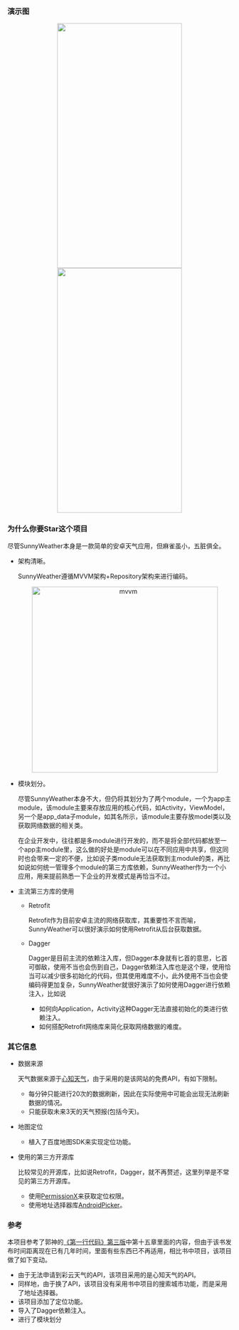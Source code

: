 ### 演示图

<p align="center"><img src="https://user-images.githubusercontent.com/65336599/139616040-bba91aab-4060-4eec-a887-a47d40ac56fa.gif" width="280" height="550"/><img src="https://user-images.githubusercontent.com/65336599/139671076-e6d0d377-f86e-4354-8842-2856cc93b488.gif" width="280" height="550"/></p>

### 为什么你要Star这个项目

尽管SunnyWeather本身是一款简单的安卓天气应用，但麻雀虽小，五脏俱全。

- 架构清晰。

  SunnyWeather遵循MVVM架构+Repository架构来进行编码。

  <p align="center"><img width="418" alt="mvvm" src="https://user-images.githubusercontent.com/65336599/139617319-203e65f4-ec94-454a-8fb9-605937a1445d.png"></p>

- 模块划分。

  尽管SunnyWeather本身不大，但仍将其划分为了两个module，一个为app主module，该module主要来存放应用的核心代码，如Activity，ViewModel，另一个是app_data子module，如其名所示，该module主要存放model类以及获取网络数据的相关类。

  在企业开发中，往往都是多module进行开发的，而不是将全部代码都放至一个app主module里，这么做的好处是module可以在不同应用中共享，但这同时也会带来一定的不便，比如说子类module无法获取到主module的类，再比如说如何统一管理多个module的第三方库依赖，SunnyWeather作为一个小应用，用来提前熟悉一下企业的开发模式是再恰当不过。

- 主流第三方库的使用

  - Retrofit

    Retrofit作为目前安卓主流的网络获取库，其重要性不言而喻，SunnyWeather可以很好演示如何使用Retrofit从后台获取数据。

  - Dagger

    Dagger是目前主流的依赖注入库，但Dagger本身就有匕首的意思，匕首可御敌，使用不当也会伤到自己，Dagger依赖注入库也是这个理，使用恰当可以减少很多初始化的代码，但其使用难度不小，此外使用不当也会使编码得更加复杂，SunnyWeather就很好演示了如何使用Dagger进行依赖注入，比如说

    - 如何向Application，Activity这种Dagger无法直接初始化的类进行依赖注入。
    - 如何搭配Retrofit网络库来简化获取网络数据的难度。

### 其它信息

- 数据来源

  天气数据来源于[心知天气](https://www.seniverse.com/)，由于采用的是该网站的免费API，有如下限制。

  - 每分钟只能进行20次的数据刷新，因此在实际使用中可能会出现无法刷新数据的情况。
  - 只能获取未来3天的天气预报(包括今天)。

- 地图定位

  - 植入了百度地图SDK来实现定位功能。

* 使用的第三方开源库

  比较常见的开源库，比如说Retrofit，Dagger，就不再赘述，这里列举是不常见的第三方开源库。

  * 使用[PermissionX](https://github.com/guolindev/PermissionX)来获取定位权限。
  * 使用地址选择器库[AndroidPicker](https://github.com/gzu-liyujiang/AndroidPicker)。

### 参考

本项目参考了郭神的[《第一行代码》第三版](https://item.jd.com/10026226142664.html)中第十五章里面的内容，但由于该书发布时间距离现在已有几年时间，里面有些东西已不再适用，相比书中项目，该项目做了如下变动。

* 由于无法申请到彩云天气的API，该项目采用的是心知天气的API。
* 同样地，由于换了API，该项目没有采用书中项目的搜索城市功能，而是采用了地址选择器。
* 该项目添加了定位功能。
* 导入了Dagger依赖注入。
* 进行了模块划分
